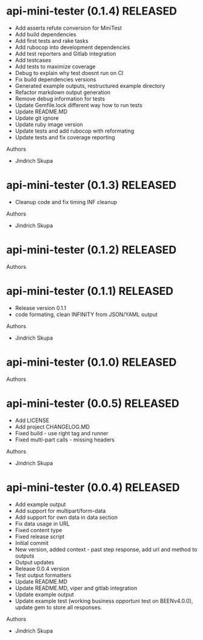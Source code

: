 # api-mini-tester (0.1.4) RELEASED

  * Add asserts refute conversion for MiniTest
  * Add build dependencies
  * Add first tests and rake tasks
  * Add rubocop into development dependencies
  * Add test reporters and Gitlab integration
  * Add testcases
  * Add tests to maximize coverage
  * Debug to explain why test doesnt run on CI
  * Fix build dependencies versions
  * Generated example outputs, restructured example directory
  * Refactor markdown output generation
  * Remove debug information for tests
  * Update Gemfile.lock different way how to run tests
  * Update README.MD
  * Update git ignore
  * Update ruby image version
  * Update tests and add rubocop with reformating
  * Update tests and fix coverage reporting

Authors

* Jindrich Skupa

# api-mini-tester (0.1.3) RELEASED

  * Cleanup code and fix timing INF cleanup

Authors

* Jindrich Skupa

# api-mini-tester (0.1.2) RELEASED



Authors


# api-mini-tester (0.1.1) RELEASED

  * Release version 0.1.1
  * code formating, clean INFINITY from JSON/YAML output

Authors

* Jindrich Skupa

# api-mini-tester (0.1.0) RELEASED



Authors


# api-mini-tester (0.0.5) RELEASED

  * Add LICENSE
  * Add project CHANGELOG.MD
  * Fixed build - use right tag and runner
  * Fixed multi-part calls - missing headers

Authors

* Jindrich Skupa

# api-mini-tester (0.0.4) RELEASED

  * Add example output
  * Add support for multipart/form-data
  * Add support for own data in data section
  * Fix data usage in URL
  * Fixed content type
  * Fixed release script
  * Initial commit
  * New version, added context - past step response, add url and method to outputs
  * Output updates
  * Release 0.0.4 version
  * Test output formatters
  * Update README.MD
  * Update README.MD, viper and gitlab integration
  * Update example output
  * Update example test (working business opportuni test on BEENv4.0.0), update gem to store all responses.

Authors

* Jindrich Skupa

